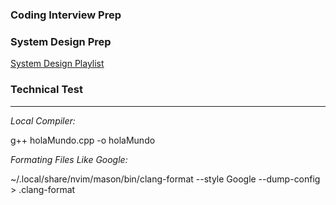 ### Coding Interview Prep


### System Design Prep

[System Design Playlist](https://www.youtube.com/playlist?list=PLMCXHnjXnTnvo6alSjVkgxV-VH6EPyvoX)


### Technical Test


_____

*Local Compiler:*
 
g++ holaMundo.cpp -o holaMundo

*Formating Files Like Google:*

~/.local/share/nvim/mason/bin/clang-format --style Google --dump-config > .clang-format
